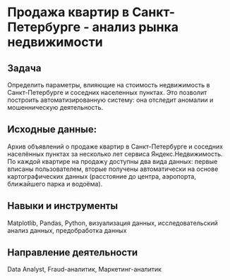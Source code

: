 # Продажа квартир в Санкт-Петербурге - анализ рынка недвижимости  
## Задача  
Определить параметры, влияющие на стоимость недвижимость в Санкт-Петербурге и соседних населенных пунктах. Это позволит построить автоматизированную систему: она отследит аномалии и мошенническую деятельность.

## Исходные данные:  
Архив объявлений о продаже квартир в Санкт-Петербурге и соседних населённых пунктах за несколько лет сервиса Яндекс.Недвижимость. По каждой квартире на продажу доступны два вида данных: первые вписаны пользователем, вторые получены автоматически на основе картографических данных (расстояние до центра, аэропорта, ближайшего парка и водоёма).

## Навыки и инструменты  
Matplotlib, Pandas, Python, визуализация данных, исследовательский анализ данных, предобработка данных

## Направление деятельности  
Data Analyst, Fraud-аналитик, Маркетинг-аналитик

